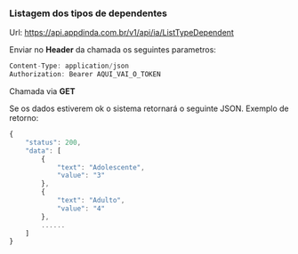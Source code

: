
### Listagem dos tipos de dependentes
Url: https://api.appdinda.com.br/v1/api/ia/ListTypeDependent

Enviar no **Header** da chamada os seguintes parametros:
```javascript {.line-numbers}
Content-Type: application/json
Authorization: Bearer AQUI_VAI_O_TOKEN
```
Chamada via **GET** 

Se os dados estiverem ok o sistema retornará o seguinte JSON.
Exemplo de retorno:
```javascript {.line-numbers}
{
    "status": 200,
    "data": [
        {
            "text": "Adolescente",
            "value": "3"
        },
        {
            "text": "Adulto",
            "value": "4"
        },
        ......
    ]
}
```
 
